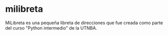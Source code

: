 # milibreta
MiLibreta es una pequeña libreta de direcciones que fue creada como parte del curso "Python intermedio" de la UTNBA. 